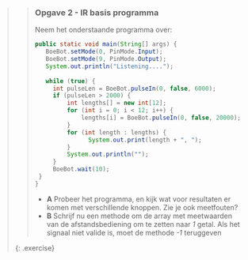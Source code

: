 >> ### Opgave 2 - IR basis programma
>>
>> Neem het onderstaande programma over:
>> ```java
>> public static void main(String[] args) {
>>    BoeBot.setMode(0, PinMode.Input);
>>    BoeBot.setMode(9, PinMode.Output);
>>    System.out.println("Listening....");
>>	
>>    while (true) {
>>		int pulseLen = BoeBot.pulseIn(0, false, 6000);
>>		if (pulseLen > 2000) {
>>			int lengths[] = new int[12];
>>			for (int i = 0; i < 12; i++) {
>>				lengths[i] = BoeBot.pulseIn(0, false, 20000);
>>			}
>>			for (int length : lengths) {
>>                System.out.print(length + ", ");
>>          }
>>          System.out.println("");
>>      }       
>>		BoeBot.wait(10);
>>  }
>>}
>> ```
>>
>> - **A** Probeer het programma, en kijk wat voor resultaten er komen met verschillende knoppen. Zie je ook meetfouten?
>> - **B** Schrijf nu een methode om de array met meetwaarden van de afstandsbediening om te zetten naar *1* getal. Als het signaal niet valide is, moet de methode *-1* teruggeven
>>
>{: .exercise}